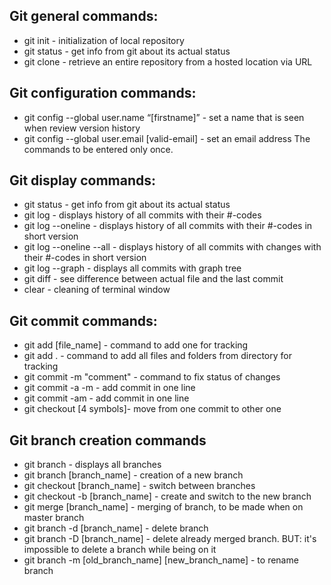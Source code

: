 ## Git general commands:

- git init - initialization of local repository
- git status - get info from git about its actual status
- git clone - retrieve an entire repository from a hosted location via URL
## Git configuration commands:

* git config --global user.name “[firstname]” - set a name that is seen when review version history
* git config --global user.email [valid-email] - set an email address
The commands to be entered only once.
## Git display commands:

- git status - get info from git about its actual status
- git log - displays history of all commits with their #-codes
- git log --oneline - displays history of all commits with their #-codes in short version
- git log --oneline --all - displays history of all commits with changes with their #-codes in short version
- git log --graph - displays all commits with graph tree
- git diff - see difference between actual file and the last commit 
- clear - cleaning of terminal window
## Git commit commands:

- git add [file_name] - command to add one for tracking
- git add . - command to add all files and folders from directory for tracking
- git commit -m "comment" - command to fix status of changes
- git commit -a -m - add commit in one line
- git commit -am - add commit in one line
- git checkout [4 symbols]- move from one commit to other one
## Git branch creation commands

* git branch - displays all branches
* git branch [branch_name] - creation of a new branch
* git checkout [branch_name] - switch between branches
* git checkout -b [branch_name] - create and switch to the new branch
* git merge [branch_name] - merging of branch, to be made when on master branch
* git branch -d [branch_name] - delete branch
* git branch -D [branch_name] - delete already merged branch. BUT: it's impossible to delete a branch while being on it
* git branch -m [old_branch_name] [new_branch_name] - to rename branch
